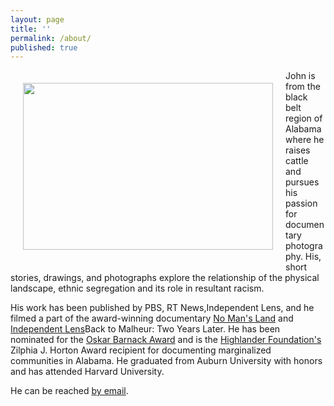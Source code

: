 ```yaml
---
layout: page
title: ''
permalink: /about/
published: true
---
```


<img src="https://jonbcarroll.s3.us-east-2.amazonaws.com/gloves2.jpg" width="400" 
     height="267" align="left" hspace="20" vspace="20"/> 


<p>John is from the black belt region of Alabama where he raises cattle and pursues his passion for documentary photography. His, short stories, drawings, and photographs explore the relationship of the physical landscape, ethnic segregation and its role in resultant racism. 
<p>
His work has been published by PBS, RT News,Independent Lens, and he filmed a part of the award-winning documentary <a href="https://www.pbs.org/independentlens/documentaries/no-mans-land/">No Man's Land</a> and <a href="https://www.pbssocal.org/shows/independent-lens/clip/back-malheur-two-years-later-0o4iek">Independent Lens</a>Back to Malheur: Two Years Later. He has been nominated for the <a href="https://us.leica-camera.com/World-of-Leica/Leica-Awards/About-Leica-Awards">Oskar Barnack Award</a> and is the <a href="https://highlandercenter.org">Highlander Foundation's</a> Zilphia J. Horton Award recipient for documenting marginalized communities in Alabama. He graduated from Auburn University with honors and has attended Harvard University.

He can be reached <a href="mailto:carrojb12@gmail.com">by email</a>.






